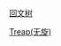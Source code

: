 [回文树](https://zjr9898.github.io/Algorithms/Pam/)

[Treap(无旋)](https://hhwdd.com/article/articleedit.page?id=bkfns04)
